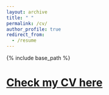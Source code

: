 ```yaml
---
layout: archive
title: " "
permalink: /cv/
author_profile: true
redirect_from:
  - /resume
---
```


{% include base_path %}

[Check my CV here](../assets/CV.pdf)
======
